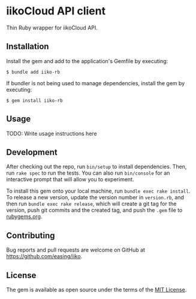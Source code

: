 # iikoCloud API client

Thin Ruby wrapper for iikoCloud API. 



## Installation

Install the gem and add to the application's Gemfile by executing:

    $ bundle add iiko-rb

If bundler is not being used to manage dependencies, install the gem by executing:

    $ gem install iiko-rb

## Usage

TODO: Write usage instructions here

## Development

After checking out the repo, run `bin/setup` to install dependencies. Then, run `rake spec` to run the tests. You can also run `bin/console` for an interactive prompt that will allow you to experiment.

To install this gem onto your local machine, run `bundle exec rake install`. To release a new version, update the version number in `version.rb`, and then run `bundle exec rake release`, which will create a git tag for the version, push git commits and the created tag, and push the `.gem` file to [rubygems.org](https://rubygems.org).

## Contributing

Bug reports and pull requests are welcome on GitHub at https://github.com/easing/iiko.

## License

The gem is available as open source under the terms of the [MIT License](https://opensource.org/licenses/MIT).
